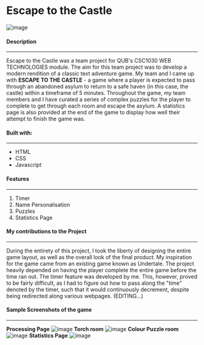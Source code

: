 # Escape to the Castle
![image](https://user-images.githubusercontent.com/100764960/194553494-1fc10a0e-96d2-43bf-a00f-5da0409b0cd8.png)


#### Description
---

Escape to the Castle was a team project for QUB's CSC1030 WEB TECHNOLOGIES module. The aim for this team project was to develop a modern rendition of a classic text adventure game. My team and I came up with **ESCAPE TO THE CASTLE** - a game where a player is expected to pass through an abandoned asylum to return to a safe haven (in this case, the castle) within a timeframe of 5 minutes. Throughout the game, my team members and I have curated a series of complex puzzles for the player to complete to get through each room and escape the asylum. A statistics page is also provided at the end of the game to display how well their attempt to finish the game was.

#### Built with:
---
- HTML
- CSS
- Javascript

#### Features
---
1. Timer
2. Name Personalisation
3. Puzzles
3. Statistics Page

#### My contributions to the Project
---
During the entirety of this project, I took the liberty of designing the entire game layout, as well as the overall look of the final product. My inspiration for the game came from an existing game known as Undertale. The project heavily depended on having the player complete the entire game before the time ran out. The timer feature was developed by me. This, however, proved to be fairly difficult, as I had to figure out how to pass along the "time" denoted by the timer, such that it would continuously decrement, despite being redirected along various webpages. 
(EDITING...)

#### Sample Screenshots of the game
---
**Processing Page**
![image](https://user-images.githubusercontent.com/100764960/194555760-ad9b4df3-f0f6-4bba-a491-a6080a5cc056.png)
**Torch room**
![image](https://user-images.githubusercontent.com/100764960/194554001-4b7a3e64-a147-4fd8-9ee1-15b4788d88bb.png)
**Colour Puzzle room**
![image](https://user-images.githubusercontent.com/100764960/194554145-d2cb0e4d-e468-4fee-9e22-9e5485ac045a.png)
**Statistics Page**
![image](https://user-images.githubusercontent.com/100764960/194554410-59919003-1710-42ca-88fa-798a36b237be.png)

